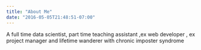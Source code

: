 ```yaml
---
title: "About Me"
date: "2016-05-05T21:48:51-07:00"
---
```


A full time data scientist, part time teaching assistant ,ex web developer , ex project manager and lifetime wanderer with chronic imposter syndrome